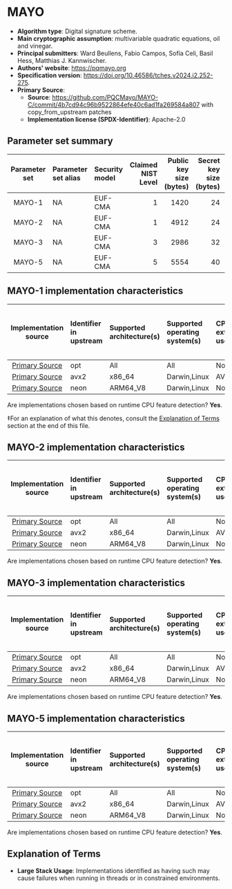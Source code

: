 # MAYO

- **Algorithm type**: Digital signature scheme.
- **Main cryptographic assumption**: multivariable quadratic equations, oil and vinegar.
- **Principal submitters**: Ward Beullens, Fabio Campos, Sofía Celi, Basil Hess, Matthias J. Kannwischer.
- **Authors' website**: https://pqmayo.org
- **Specification version**: https://doi.org/10.46586/tches.v2024.i2.252-275.
- **Primary Source**<a name="primary-source"></a>:
  - **Source**: https://github.com/PQCMayo/MAYO-C/commit/4b7cd94c96b9522864efe40c6ad1fa269584a807 with copy_from_upstream patches
  - **Implementation license (SPDX-Identifier)**: Apache-2.0


## Parameter set summary

|  Parameter set  | Parameter set alias   | Security model   |   Claimed NIST Level |   Public key size (bytes) |   Secret key size (bytes) |   Signature size (bytes) |
|:---------------:|:----------------------|:-----------------|---------------------:|--------------------------:|--------------------------:|-------------------------:|
|     MAYO-1      | NA                    | EUF-CMA          |                    1 |                      1420 |                        24 |                      454 |
|     MAYO-2      | NA                    | EUF-CMA          |                    1 |                      4912 |                        24 |                      186 |
|     MAYO-3      | NA                    | EUF-CMA          |                    3 |                      2986 |                        32 |                      681 |
|     MAYO-5      | NA                    | EUF-CMA          |                    5 |                      5554 |                        40 |                      964 |

## MAYO-1 implementation characteristics

|       Implementation source       | Identifier in upstream   | Supported architecture(s)   | Supported operating system(s)   | CPU extension(s) used   | No branching-on-secrets claimed?   | No branching-on-secrets checked by valgrind?   | Large stack usage?‡   |
|:---------------------------------:|:-------------------------|:----------------------------|:--------------------------------|:------------------------|:-----------------------------------|:-----------------------------------------------|:----------------------|
| [Primary Source](#primary-source) | opt                      | All                         | All                             | None                    | True                               | True                                           | False                 |
| [Primary Source](#primary-source) | avx2                     | x86\_64                     | Darwin,Linux                    | AVX2                    | True                               | True                                           | False                 |
| [Primary Source](#primary-source) | neon                     | ARM64\_V8                   | Darwin,Linux                    | None                    | True                               | False                                          | False                 |

Are implementations chosen based on runtime CPU feature detection? **Yes**.

 ‡For an explanation of what this denotes, consult the [Explanation of Terms](#explanation-of-terms) section at the end of this file.

## MAYO-2 implementation characteristics

|       Implementation source       | Identifier in upstream   | Supported architecture(s)   | Supported operating system(s)   | CPU extension(s) used   | No branching-on-secrets claimed?   | No branching-on-secrets checked by valgrind?   | Large stack usage?   |
|:---------------------------------:|:-------------------------|:----------------------------|:--------------------------------|:------------------------|:-----------------------------------|:-----------------------------------------------|:---------------------|
| [Primary Source](#primary-source) | opt                      | All                         | All                             | None                    | True                               | True                                           | False                |
| [Primary Source](#primary-source) | avx2                     | x86\_64                     | Darwin,Linux                    | AVX2                    | True                               | True                                           | False                |
| [Primary Source](#primary-source) | neon                     | ARM64\_V8                   | Darwin,Linux                    | None                    | True                               | False                                          | False                |

Are implementations chosen based on runtime CPU feature detection? **Yes**.

## MAYO-3 implementation characteristics

|       Implementation source       | Identifier in upstream   | Supported architecture(s)   | Supported operating system(s)   | CPU extension(s) used   | No branching-on-secrets claimed?   | No branching-on-secrets checked by valgrind?   | Large stack usage?   |
|:---------------------------------:|:-------------------------|:----------------------------|:--------------------------------|:------------------------|:-----------------------------------|:-----------------------------------------------|:---------------------|
| [Primary Source](#primary-source) | opt                      | All                         | All                             | None                    | True                               | True                                           | False                |
| [Primary Source](#primary-source) | avx2                     | x86\_64                     | Darwin,Linux                    | AVX2                    | True                               | True                                           | False                |
| [Primary Source](#primary-source) | neon                     | ARM64\_V8                   | Darwin,Linux                    | None                    | True                               | False                                          | False                |

Are implementations chosen based on runtime CPU feature detection? **Yes**.

## MAYO-5 implementation characteristics

|       Implementation source       | Identifier in upstream   | Supported architecture(s)   | Supported operating system(s)   | CPU extension(s) used   | No branching-on-secrets claimed?   | No branching-on-secrets checked by valgrind?   | Large stack usage?   |
|:---------------------------------:|:-------------------------|:----------------------------|:--------------------------------|:------------------------|:-----------------------------------|:-----------------------------------------------|:---------------------|
| [Primary Source](#primary-source) | opt                      | All                         | All                             | None                    | True                               | True                                           | True                 |
| [Primary Source](#primary-source) | avx2                     | x86\_64                     | Darwin,Linux                    | AVX2                    | True                               | True                                           | True                 |
| [Primary Source](#primary-source) | neon                     | ARM64\_V8                   | Darwin,Linux                    | None                    | True                               | False                                          | True                 |

Are implementations chosen based on runtime CPU feature detection? **Yes**.

## Explanation of Terms

- **Large Stack Usage**: Implementations identified as having such may cause failures when running in threads or in constrained environments.